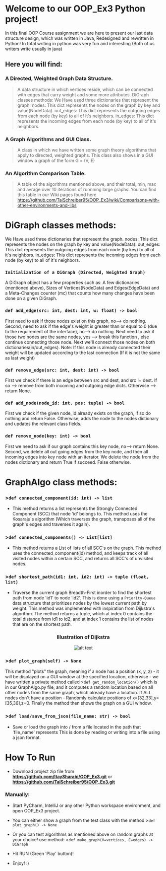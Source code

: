 # Welcome to our OOP_Ex3 Python project!
In this final OOP Course assignment we are here to present our last data structure design, which was written in Java,
Redesigned and rewritten in Python!
In total writing in python was very fun and interesting (Both of us writers write usually in java)


## Here you will find: 

### A Directed, Weighted Graph Data Structure. 
> A data structure in which vertices reside, which can be connected with edges that carry weight and some more attributes.
DiGraph classes methods:
We Have used three dictionaries that represent the graph. nodes: This dict represents the nodes on the graph by key and value(NodeData). out_edges: This dict represents the outgoing edges from each node (by key) to all of it's neighbors. in_edges: This dict represents the incoming edges from each node (by key) to all of it's neighbors.

### A Graph Algorithms and GUI Class.
> A class in which we have written some graph theory algorithms that apply to directed, weighted graphs.
This class also shows in a GUI window a graph of the form G = (V, E)

### An Algorithm Comparison Table.
> A table of the algorithms mentioned above, and their total, min, max and avrage over 10 iterations of runnning large graphs.
You can find this table in our Wiki pages found here https://github.com/TalSchreiber95/OOP_Ex3/wiki/Comparisons-with-other-environments-and-libs


# DiGraph classes methods:

We Have used three dictionaries that represent the graph. nodes: This dict represents the nodes on the graph by key and value(NodeData). out_edges: This dict represents the outgoing edges from each node (by key) to all of it's neighbors. in_edges: This dict represents the incoming edges from each node (by key) to all of it's neighbors.

### `Initialization of a DiGraph (Directed, Weighted Graph)`

A DiGraph object has a few properties such as: A few dictionaries (mentioned above), Sizes of Vertices(NodeData) and Edges(EdgeData) and 
a Meta-Changes counter (mc) that counts how many changes have been done on a given DiGraph.

### `def add_edge(src: int, dest: int, w: float) -> bool`

First need to ask if those nodes exist on this graph, no--> do nothing. Second, need to ask if the edge's weight is greater than or equal to 0 (due to the requirement of the interface), no--> do nothing. Next need to ask if those two nodes are the same nodes, yes --> break this function , else continue connecting those node. Next we'll connect those nodes on both dictionaries(in/out_edges). Note: If this node is already connected their weight will be updated according to the last connection (If it is not the same as last weight)

### `def remove_edge(src: int, dest: int) -> bool`

First we check if there is an edge between src and dest, and src != dest. If so --> remove from both incoming and outgoing edge dicts. Otherwise --> return None.

### `def add_node(node_id: int, pos: tuple) -> bool`
First we check if the given node_id already exists on the graph, if so do nothing and return False. Otherwise, adds the node to the nodes dictionary
and updates the relevant class fields.

### `def remove_node(key: int) -> bool`

First we need to ask if our graph contains this key node, no--> return None. Second, we delete all out going edges from the key node, and then all incoming edges into key node with an iterator. We delete the node from the nodes dictionary and return True if succeed. False otherwise.


# GraphAlgo class methods:

### >`def connected_component(id: int) -> list`
* This method returns a list represents the Strongly Connected Component (SCC) that node 'id'
belongs to. This method uses the Kosaraju's algorithm (Which traverses the graph, transposes all of the graph's edges and traverses it again).

### >`def connected_components() -> List[list]`
* This method returns a List of lists of all SCC's on the graph. This method uses the connected_component(id) method, 
and keeps track of all visited nodes within a certain SCC, and returns all SCC's of unvisited nodes.

### >`def shortest_path(id1: int, id2: int) -> tuple (float, list)` 
* Traverse the current graph Breadth-First inorder to find the shortest path from node 'id1' to node 'id2'.
This is done using a `Priority-Queue` data structure that prioritizes nodes by the lowest current path by weight.
This method was implemented with inspiration from Dijkstra's algorithm.
The method returns a tuple, which at index 0 contains the total distance from id1 to id2, and at index 1 contains the list 
of nodes that are on the shortest path.
<center> 
<h3> Illustration of Dijkstra </h3>

![alt text](https://upload.wikimedia.org/wikipedia/commons/5/57/Dijkstra_Animation.gif)

</center>

### >`def plot_graph(self) -> None` 
This method "plots" the graph, meaning if a node has a position (x, y, z) - it will be displayed on a GUI window 
at the specified location, otherwise - we have written a private method called >`def get_random_location()` 
which is in our GraphAlgo.py file, and it computes a random location based on all other nodes from the same graph,
which already have a location. If ALL nodes don't have a position - Randomly calculate positions of x=[32,33],y=[35,36],z=0.
Finally the method then shows the graph on a GUI window.


### >`def load/save_from_json(file_name: str) -> bool`
* Save or load the graph into / from a file located in the path that 'file_name' represents
This is done by reading or writing into a file using a json format.



# How To Run
* Download project zip file from **https://github.com/ItaySharabi/OOP_Ex3.git** or **https://github.com/TalSchreiber95/OOP_Ex3.git**

### Manually:

* Start PyCharm, IntelliJ or any other Python workspace environment, and open OOP_Ex3 project.
* You can either show a graph from the test class with the method >`def plot_graph() -> None`
* Or you can test algorithms as mentioned above on random graphs at your choice! use method: >`def make_graph(V=vertices, E=edges) -> DiGraph`

* Hit RUN (Green 'Play' button)! 

* Enjoy! :)
